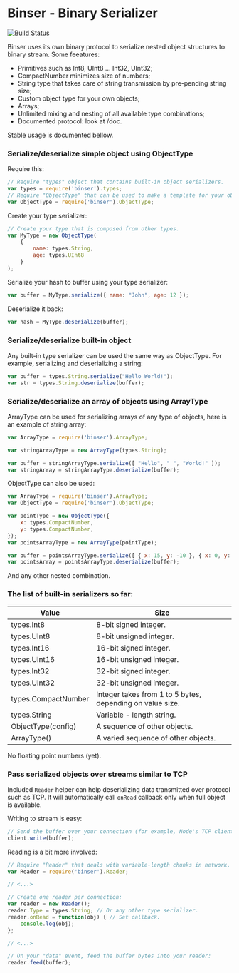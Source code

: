 Binser - Binary Serializer
==========================

[![Build Status](https://travis-ci.org/Nercury/binser.svg?branch=master)](https://travis-ci.org/Nercury/binser)

Binser uses its own binary protocol to serialize nested object
structures to binary stream. Some feeatures:

 * Primitives such as Int8, UInt8 ... Int32, UInt32;
 * CompactNumber minimizes size of numbers;
 * String type that takes care of string transmission by pre-pending string size;
 * Custom object type for your own objects;
 * Arrays;
 * Unlimited mixing and nesting of all available type combinations;
 * Documented protocol: look at /doc.

Stable usage is documented bellow.

### Serialize/deserialize simple object using ObjectType

Require this:

```javascript
// Require "types" object that contains built-in object serializers.
var types = require('binser').types;
// Require "ObjectType" that can be used to make a template for your object.
var ObjectType = require('binser').ObjectType;
```

Create your type serializer:

```javascript
// Create your type that is composed from other types.
var MyType = new ObjectType(
    {
        name: types.String,
        age: types.UInt8
    }
);
```

Serialize your hash to buffer using your type serializer:

```javascript
var buffer = MyType.serialize({ name: "John", age: 12 });
```
    
Deserialize it back:

```javascript
var hash = MyType.deserialize(buffer);
```
    
### Serialize/deserialize built-in object

Any built-in type serializer can be used the same way as ObjectType. 
For example, serializing and deserializing a string:

```javascript
var buffer = types.String.serialize("Hello World!");
var str = types.String.deserialize(buffer);
```

### Serialize/deserialize an array of objects using ArrayType

ArrayType can be used for serializing arrays of any type of
objects, here is an example of string array:

```javascript
var ArrayType = require('binser').ArrayType;

var stringArrayType = new ArrayType(types.String);

var buffer = stringArrayType.serialize([ "Hello", " ", "World!" ]);
var stringArray = stringArrayType.deserialize(buffer);
```

ObjectType can also be used:

```javascript
var ArrayType = require('binser').ArrayType;
var ObjectType = require('binser').ObjectType;

var pointType = new ObjectType({
    x: types.CompactNumber,
    y: types.CompactNumber,
});
var pointsArrayType = new ArrayType(pointType);

var buffer = pointsArrayType.serialize([ { x: 15, y: -10 }, { x: 0, y: 62111 } ]);
var pointsArray = pointsArrayType.deserialize(buffer);
```

And any other nested combination.

### The list of built-in serializers so far:

Value               | Size
------------------- | ---------
types.Int8          | 8-bit signed integer.
types.UInt8         | 8-bit unsigned integer.
types.Int16         | 16-bit signed integer.
types.UInt16        | 16-bit unsigned integer.
types.Int32         | 32-bit signed integer.
types.UInt32        | 32-bit unsigned integer.
types.CompactNumber | Integer takes from 1 to 5 bytes, depending on value size.
types.String        | Variable - length string.
ObjectType(config)  | A sequence of other objects.
ArrayType(<Type>)   | A varied sequence of other objects.

No floating point numbers (yet).

### Pass serialized objects over streams similar to TCP

Included ```Reader``` helper can help deserializing data transmitted
over protocol such as TCP. It will automatically call ```onRead```
callback only when full object is available.

Writing to stream is easy:

```javascript
// Send the buffer over your connection (for example, Node's TCP client):
client.write(buffer);
```

Reading is a bit more involved:

```javascript
// Require "Reader" that deals with variable-length chunks in network. 
var Reader = require('binser').Reader;

// <...>

// Create one reader per connection:
var reader = new Reader();
reader.Type = types.String; // Or any other type serializer.
reader.onRead = function(obj) { // Set callback.
    console.log(obj);
};

// <...>

// On your "data" event, feed the buffer bytes into your reader:
reader.feed(buffer);
```